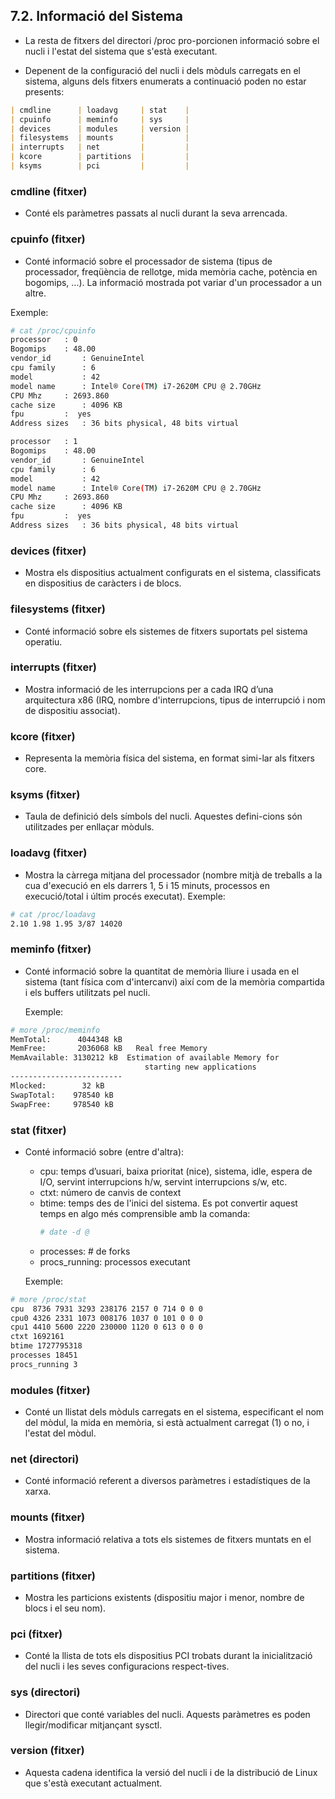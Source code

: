 ## 7.2. Informació del Sistema 

- La resta de fitxers del directori /proc pro-porcionen informació sobre el nucli i l'estat del sistema que s'està executant.

- Depenent de la configuració del nucli i dels mòduls carregats en el sistema, alguns dels fitxers enumerats a continuació poden no estar presents:

```md
| cmdline      | loadavg     | stat    |
| cpuinfo      | meminfo     | sys     |
| devices      | modules     | version |
| filesystems  | mounts      |         |
| interrupts   | net         |         |
| kcore        | partitions  |         |
| ksyms        | pci         |         |
``` 

###  cmdline (fitxer)‏

- Conté els paràmetres passats al nucli durant la seva arrencada. 	

###  cpuinfo (fitxer)‏

- Conté informació sobre el processador de sistema (tipus de processador, freqüència de rellotge, mida memòria cache, potència en bogomips, ...). La informació mostrada pot variar d'un processador a un altre.

Exemple: 
```bash		
# cat /proc/cpuinfo
processor  	: 0
Bogomips 	: 48.00
vendor_id    	: GenuineIntel
cpu family      : 6
model       	: 42
model name   	: Intel® Core(TM) i7-2620M CPU @ 2.70GHz
CPU Mhz  	: 2693.860
cache size   	: 4096 KB
fpu 		:  yes
Address sizes	: 36 bits physical, 48 bits virtual

processor  	: 1
Bogomips 	: 48.00
vendor_id    	: GenuineIntel
cpu family      : 6
model       	: 42
model name   	: Intel® Core(TM) i7-2620M CPU @ 2.70GHz
CPU Mhz  	: 2693.860
cache size   	: 4096 KB
fpu 		:  yes
Address sizes	: 36 bits physical, 48 bits virtual
``` 

### devices (fitxer)‏

- Mostra els dispositius actualment configurats en el sistema, classificats en dispositius de caràcters i de blocs. 

###   filesystems (fitxer)‏

- Conté informació sobre els sistemes de fitxers suportats pel sistema operatiu.

###   interrupts (fitxer)‏

- Mostra informació de les interrupcions per a cada IRQ d’una arquitectura x86 (IRQ, nombre d'interrupcions, tipus de interrupció i nom de dispositiu associat). 

###  kcore (fitxer)‏

- Representa la memòria física del sistema, en format simi-lar als fitxers core. 

###  ksyms (fitxer)‏

- Taula de definició dels símbols del nucli. Aquestes defini-cions són utilitzades per enllaçar mòduls.

###  loadavg (fitxer)‏

- Mostra la càrrega mitjana del processador (nombre mitjà de treballs a la cua d'execució en els darrers 1, 5 i 15 minuts, processos en execució/total i últim procés executat). 
	Exemple: 
```bash		
# cat /proc/loadavg	
2.10 1.98 1.95 3/87 14020
``` 

###   meminfo (fitxer)‏

- Conté informació sobre la quantitat de memòria lliure i usada en el sistema (tant física com d'intercanvi) així com de la memòria compartida i els buffers utilitzats pel nucli.

	Exemple: 
```bash	
# more /proc/meminfo
MemTotal:      4044348 kB
MemFree:       2036068 kB   Real free Memory
MemAvailable: 3130212 kB  Estimation of available Memory for 
                              starting new applications
-------------------------
Mlocked:        32 kB
SwapTotal:    978540 kB
SwapFree:     978540 kB
``` 

###  stat (fitxer)‏
- Conté informació sobre (entre d'altra):
	- cpu: temps d’usuari, baixa prioritat (nice), sistema, idle, espera de I/O, servint interrupcions h/w, servint interrupcions s/w, etc.
	- ctxt: número de canvis de context
	- btime: temps des de l'inici del sistema. Es pot convertir aquest temps en algo més comprensible amb la comanda:
		```bash	
		# date -d @
		``` 
	- processes: # de forks
	- procs_running: processos executant

	Exemple: 
```bash	
# more /proc/stat
cpu  8736 7931 3293 238176 2157 0 714 0 0 0
cpu0 4326 2331 1073 008176 1037 0 101 0 0 0
cpu1 4410 5600 2220 230000 1120 0 613 0 0 0
ctxt 1692161
btime 1727795318  
processes 18451
procs_running 3
``` 

###  modules (fitxer)‏

- Conté un llistat dels mòduls carregats en el sistema, especificant el nom del mòdul, la mida en memòria, si està actualment carregat (1) o no, i l'estat del mòdul.

###  net (directori)‏

- Conté informació referent a diversos paràmetres i estadístiques de la xarxa.

###   mounts (fitxer)‏

- Mostra informació relativa a tots els sistemes de fitxers muntats en el sistema.

###   partitions (fitxer)‏

-  Mostra les particions existents (dispositiu major i menor, nombre de blocs i el seu nom).

###  pci (fitxer)‏

- Conté la llista de tots els dispositius PCI trobats durant la inicialització del nucli i les seves configuracions respect-tives.

###   sys (directori)‏

- Directori que conté variables del nucli. Aquests paràmetres es poden llegir/modificar mitjançant sysctl.

###   version (fitxer)‏

- Aquesta cadena identifica la versió del nucli i de la distribució de Linux que s'està executant actualment. 







